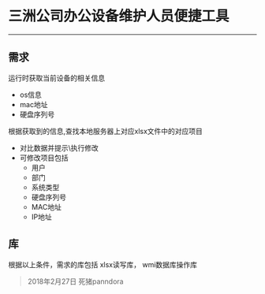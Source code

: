 # 三洲公司办公设备维护人员便捷工具

----

## 需求
运行时获取当前设备的相关信息
- os信息
- mac地址
- 硬盘序列号

根据获取到的信息,查找本地服务器上对应xlsx文件中的对应项目
- 对比数据并提示\执行修改
- 可修改项目包括
  -  用户
  -  部门
  -  系统类型
  -  硬盘序列号
  -  MAC地址
  -  IP地址

## 库
根据以上条件，需求的库包括 xlsx读写库， wmi数据库操作库

> 2018年2月27日 死猪panndora